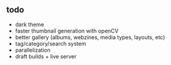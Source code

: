 ## todo

- dark theme
- faster thumbnail generation with openCV
- better gallery (albums, webzines, media types, layouts, etc)
- tag/category/search system
- parallelization
- draft builds + live server
